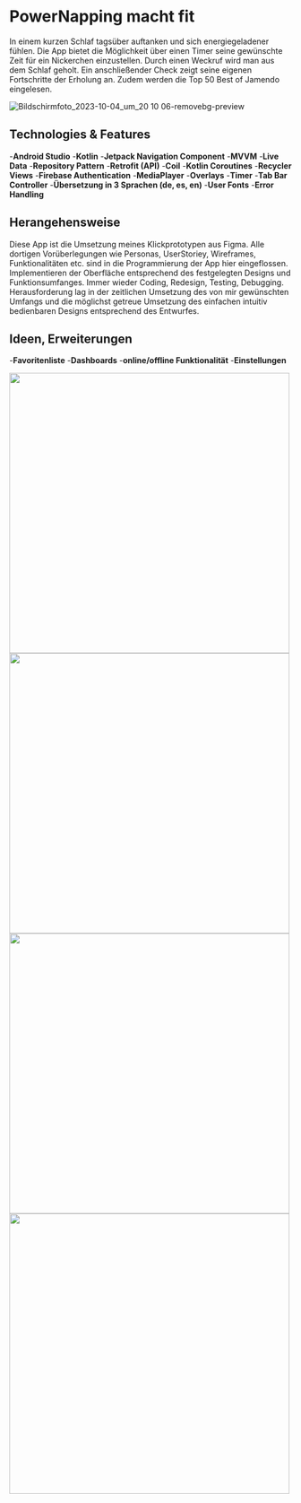 # PowerNapping macht fit
In einem kurzen Schlaf tagsüber auftanken und sich energiegeladener fühlen. 
Die App bietet die Möglichkeit über einen Timer seine gewünschte Zeit für ein Nickerchen einzustellen. Durch einen Weckruf wird man aus dem Schlaf geholt. Ein anschließender Check zeigt seine eigenen Fortschritte der Erholung an.
Zudem werden die Top 50 Best of Jamendo eingelesen.

![Bildschirmfoto_2023-10-04_um_20 10 06-removebg-preview](https://github.com/BernadetteWerneke/PowerNapping/assets/120725476/37cc18c4-6bbb-4da6-96a7-4a095b514a83)

## Technologies & Features
-**Android Studio**
-**Kotlin**
-**Jetpack Navigation Component**
-**MVVM**
-**Live Data**
-**Repository Pattern**
-**Retrofit (API)**
-**Coil**
-**Kotlin Coroutines**
-**Recycler Views**
-**Firebase Authentication**
-**MediaPlayer**
-**Overlays**
-**Timer**
-**Tab Bar Controller**
-**Übersetzung in 3 Sprachen (de, es, en)**
-**User Fonts**
-**Error Handling**

## Herangehensweise
Diese App ist die Umsetzung meines Klickprototypen aus Figma. Alle dortigen Vorüberlegungen wie Personas, UserStoriey, Wireframes, Funktionalitäten etc. sind in die Programmierung der App hier eingeflossen.
Implementieren der Oberfläche entsprechend des festgelegten Designs und Funktionsumfanges.
Immer wieder Coding, Redesign, Testing, Debugging.
Herausforderung lag in der zeitlichen Umsetzung des von mir gewünschten Umfangs und die möglichst getreue Umsetzung des einfachen intuitiv bedienbaren Designs entsprechend des Entwurfes.

## Ideen, Erweiterungen
-**Favoritenliste**
-**Dashboards**
-**online/offline Funktionalität**
-**Einstellungen**

<img src="https://github.com/BernadetteWerneke/PowerNapping/assets/120725476/2dce77ce-5755-4c52-af69-47276d63d325" width="500">
<img src="https://github.com/BernadetteWerneke/PowerNapping/assets/120725476/9677fe8f-ca80-4e26-b98f-a0784d72b29e" width="500">
<img src="https://github.com/BernadetteWerneke/PowerNapping/assets/120725476/cb32df35-e8e2-4ea9-8dbc-fa7607ea19b4" width="500">
<img src="https://github.com/BernadetteWerneke/PowerNapping/assets/120725476/45106d7d-efc3-4e28-b9ee-8c14baf6a51f" width="500">

